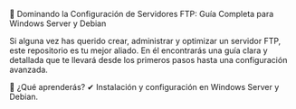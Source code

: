 🚀 Dominando la Configuración de Servidores FTP: Guía Completa para Windows Server y Debian

Si alguna vez has querido crear, administrar y optimizar un servidor FTP, este repositorio es tu mejor aliado. En él encontrarás una guía clara y detallada que te llevará desde los primeros pasos hasta una configuración avanzada.

📌 ¿Qué aprenderás? ✔ Instalación y configuración en Windows Server y Debian.  
